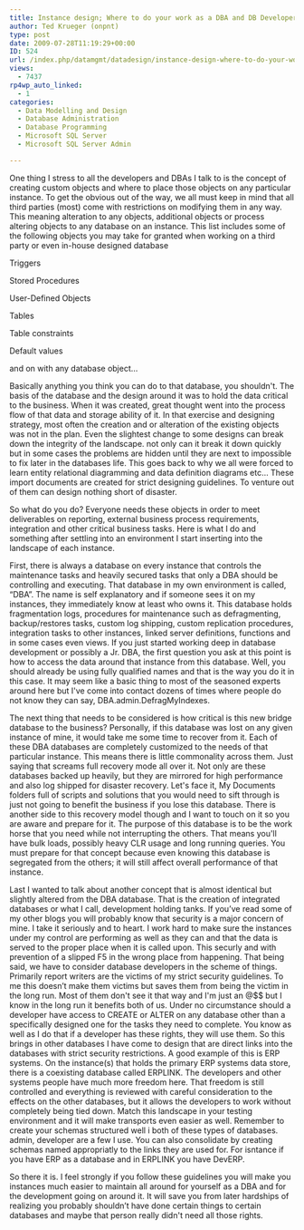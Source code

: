 ```yaml
---
title: Instance design; Where to do your work as a DBA and DB Developer
author: Ted Krueger (onpnt)
type: post
date: 2009-07-28T11:19:29+00:00
ID: 524
url: /index.php/datamgmt/datadesign/instance-design-where-to-do-your-work-as/
views:
  - 7437
rp4wp_auto_linked:
  - 1
categories:
  - Data Modelling and Design
  - Database Administration
  - Database Programming
  - Microsoft SQL Server
  - Microsoft SQL Server Admin

---
```

One thing I stress to all the developers and DBAs I talk to is the concept of creating custom objects and where to place those objects on any particular instance. To get the obvious out of the way, we all must keep in mind that all third parties (most) come with restrictions on modifying them in any way. This meaning alteration to any objects, additional objects or process altering objects to any database on an instance. This list includes some of the following objects you may take for granted when working on a third party or even in-house designed database

Triggers
  
Stored Procedures
  
User-Defined Objects
  
Tables
  
Table constraints
  
Default values
  
and on with any database object…

Basically anything you think you can do to that database, you shouldn't. The basis of the database and the design around it was to hold the data critical to the business. When it was created, great thought went into the process flow of that data and storage ability of it. In that exercise and designing strategy, most often the creation and or alteration of the existing objects was not in the plan. Even the slightest change to some designs can break down the integrity of the landscape. not only can it break it down quickly but in some cases the problems are hidden until they are next to impossible to fix later in the databases life. This goes back to why we all were forced to learn entity relational diagramming and data definition diagrams etc… These import documents are created for strict designing guidelines. To venture out of them can design nothing short of disaster.

So what do you do? Everyone needs these objects in order to meet deliverables on reporting, external business process requirements, integration and other critical business tasks. Here is what I do and something after settling into an environment I start inserting into the landscape of each instance.

First, there is always a database on every instance that controls the maintenance tasks and heavily secured tasks that only a DBA should be controlling and executing. That database in my own environment is called, “DBA”. The name is self explanatory and if someone sees it on my instances, they immediately know at least who owns it. This database holds fragmentation logs, procedures for maintenance such as defragmenting, backup/restores tasks, custom log shipping, custom replication procedures, integration tasks to other instances, linked server definitions, functions and in some cases even views. If you just started working deep in database development or possibly a Jr. DBA, the first question you ask at this point is how to access the data around that instance from this database. Well, you should already be using fully qualified names and that is the way you do it in this case. It may seem like a basic thing to most of the seasoned experts around here but I've come into contact dozens of times where people do not know they can say, DBA.admin.DefragMyIndexes. 

The next thing that needs to be considered is how critical is this new bridge database to the business? Personally, if this database was lost on any given instance of mine, it would take me some time to recover from it. Each of these DBA databases are completely customized to the needs of that particular instance. This means there is little commonality across them. Just saying that screams full recovery mode all over it. Not only are these databases backed up heavily, but they are mirrored for high performance and also log shipped for disaster recovery. Let's face it, My Documents folders full of scripts and solutions that you would need to sift through is just not going to benefit the business if you lose this database. There is another side to this recovery model though and I want to touch on it so you are aware and prepare for it. The purpose of this database is to be the work horse that you need while not interrupting the others. That means you'll have bulk loads, possibly heavy CLR usage and long running queries. You must prepare for that concept because even knowing this database is segregated from the others; it will still affect overall performance of that instance. 

Last I wanted to talk about another concept that is almost identical but slightly altered from the DBA database. That is the creation of integrated databases or what I call, development holding tanks. If you’ve read some of my other blogs you will probably know that security is a major concern of mine. I take it seriously and to heart. I work hard to make sure the instances under my control are performing as well as they can and that the data is served to the proper place when it is called upon. This securly and with prevention of a slipped F5 in the wrong place from happening. That being said, we have to consider database developers in the scheme of things. Primarily report writers are the victims of my strict security guidelines. To me this doesn’t make them victims but saves them from being the victim in the long run. Most of them don't see it that way and I'm just an @$$ but I know in the long run it benefits both of us. Under no circumstance should a developer have access to CREATE or ALTER on any database other than a specifically designed one for the tasks they need to complete. You know as well as I do that if a developer has these rights, they will use them. So this brings in other databases I have come to design that are direct links into the databases with strict security restrictions. A good example of this is ERP systems. On the instance(s) that holds the primary ERP systems data store, there is a coexisting database called ERPLINK. The developers and other systems people have much more freedom here. That freedom is still controlled and everything is reviewed with careful consideration to the effects on the other databases, but it allows the developers to work without completely being tied down. Match this landscape in your testing environment and it will make transports even easier as well. Remember to create your schemas structured well i both of these types of databases. admin, developer are a few I use. You can also consolidate by creating schemas named appropriatly to the links they are used for. For isntance if you have ERP as a database and in ERPLINK you have DevERP. 

So there it is. I feel strongly if you follow these guidelines you will make you instances much easier to maintain all around for yourself as a DBA and for the development going on around it. It will save you from later hardships of realizing you probably shouldn’t have done certain things to certain databases and maybe that person really didn't need all those rights.